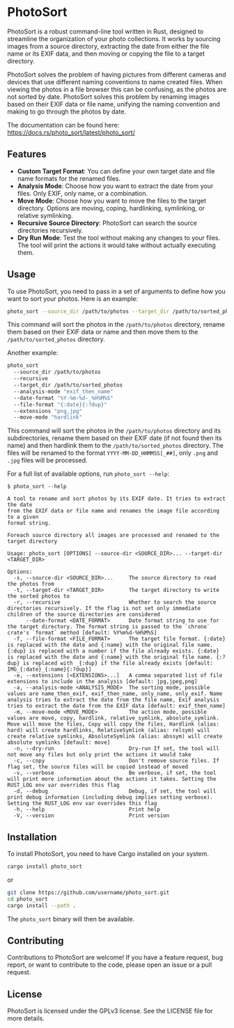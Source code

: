 # PhotoSort

PhotoSort is a robust command-line tool written in Rust, designed to streamline the organization of your photo
collections. It works by sourcing images from a source directory, extracting the date from either the file name or
its EXIF data, and then moving or copying the file to a target directory.

PhotoSort solves the problem of having pictures from different cameras and devices that use
different naming conventions to name created files. When viewing the photos in a file browser
this can be confusing, as the photos are not sorted by date. PhotoSort solves this problem by
renaming images based on their EXIF data or file name, unifying the naming convention and making
to go through the photos by date.

The documentation can be found here: https://docs.rs/photo_sort/latest/photo_sort/

## Features

- **Custom Target Format**: You can define your own target date and file name formats for the renamed files.
- **Analysis Mode**: Choose how you want to extract the date from your files. Only EXIF, only name, or a combination.
- **Move Mode**: Choose how you want to move the files to the target directory. Options are moving, coping, hardlinking,
  symlinking, or relative symlinking.
- **Recursive Source Directory**: PhotoSort can search the source directories recursively.
- **Dry Run Mode**: Test the tool without making any changes to your files. The tool will print the actions it would
  take without actually executing them.

## Usage

To use PhotoSort, you need to pass in a set of arguments to define how you want to sort your photos. Here is an example:

```bash
photo_sort --source_dir /path/to/photos --target_dir /path/to/sorted_photos
```

This command will sort the photos in the `/path/to/photos` directory, rename them based on their EXIF data or name and
then move
them to the `/path/to/sorted_photos` directory.

Another example:

```bash
photo_sort
  --source_dir /path/to/photos
  --recursive
  --target_dir /path/to/sorted_photos
  --analysis-mode "exif_then_name"
  --date-format "%Y-%m-%d-_%H%M%S"
  --file-format "{:date}{:?dup}"
  --extensions "png,jpg"
  --move-mode "hardlink"
```

This command will sort the photos in the `/path/to/photos` directory and its subdirectories, rename them based on their
EXIF date (if not found then its name) and then hardlink them to the `/path/to/sorted_photos` directory.
The files will be renamed to the format `YYYY-MM-DD_HHMMSS[_##]`, only `.png` and `.jpg` files will be processed.

For a full list of available options, run `photo_sort --help`:
```
$ photo_sort --help

A tool to rename and sort photos by its EXIF date. It tries to extract the date
from the EXIF data or file name and renames the image file according to a given
format string.

Foreach source directory all images are processed and renamed to the target directory

Usage: photo_sort [OPTIONS] --source-dir <SOURCE_DIR>... --target-dir <TARGET_DIR>

Options:
  -s, --source-dir <SOURCE_DIR>...     The source directory to read the photos from
  -t, --target-dir <TARGET_DIR>        The target directory to write the sorted photos to
  -r, --recursive                      Whether to search the source directories recursively. If the flag is not set only immediate children of the source directories are considered
      --date-format <DATE_FORMAT>      Date format string to use for the target directory. The format string is passed to the `chrono` crate's `format` method [default: %Y%m%d-%H%M%S]
  -f, --file-format <FILE_FORMAT>      The target file format. {:date} is replaced with the date and {:name} with the original file name. {:dup} is replaced with a number if the file already exists. {:date} is replaced with the date and {:name} with the original file name. {:?dup} is replaced with _{:dup} if the file already exists [default: IMG_{:date}_{:name}{:?dup}]
  -e, --extensions [<EXTENSIONS>...]   A comma separated list of file extensions to include in the analysis [default: jpg,jpeg,png]
  -a, --analysis-mode <ANALYSIS_MODE>  The sorting mode, possible values are name_then_exif, exif_then_name, only_name, only_exif. Name analysis tries to extract the date from the file name, Exif analysis tries to extract the date from the EXIF data [default: exif_then_name]
  -m, --move-mode <MOVE_MODE>          The action mode, possible values are move, copy, hardlink, relative_symlink, absolute_symlink. Move will move the files, Copy will copy the files, Hardlink (alias: hard) will create hardlinks, RelativeSymlink (alias: relsym) will create relative symlinks, AbsoluteSymlink (alias: abssym) will create absolute symlinks [default: move]
  -n, --dry-run                        Dry-run If set, the tool will not move any files but only print the actions it would take
  -c, --copy                           Don't remove source files. If flag set, the source files will be copied instead of moved
  -v, --verbose                        Be verbose, if set, the tool will print more information about the actions it takes. Setting the RUST_LOG env var overrides this flag
  -d, --debug                          Debug, if set, the tool will print debug information (including debug implies setting verbose). Setting the RUST_LOG env var overrides this flag
  -h, --help                           Print help
  -V, --version                        Print version                                                                                                                                                                         
```

## Installation

To install PhotoSort, you need to have Cargo installed on your system.

```bash
cargo install photo_sort
```

or

```bash
git clone https://github.com/username/photo_sort.git
cd photo_sort
cargo install --path .
```

The `photo_sort` binary will then be available.

## Contributing

Contributions to PhotoSort are welcome! If you have a feature request, bug report, or want to contribute to the code,
please open an issue or a pull request.

## License

PhotoSort is licensed under the GPLv3 license. See the LICENSE file for more details.
